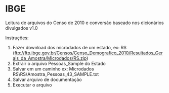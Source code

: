 ﻿# IBGE

Leitura de arquivos do Censo de 2010 e conversão baseado nos dicionários divulgados v1.0 

Instruções:

1) Fazer download dos microdados de um estado, ex: RS (ftp://ftp.ibge.gov.br/Censos/Censo_Demografico_2010/Resultados_Gerais_da_Amostra/Microdados/RS.zip)
2) Extrair o arquivo Pessoas_Sample do Estado
3) Salvar em um caminho ex: Microdados RS\RS\Amostra_Pessoas_43_SAMPLE.txt
4) Salvar arquivo de documentação
5) Executar o arquivo

